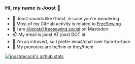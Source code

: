 ### Hi, my name is Joost 👋

- 👻 Joost sounds like Ghost, in case you're wondering
- 🧵 Most of my GitHub activity is related to [FreeSewing](https://freesewing.org/)
- 🐘 I am [@joost@freesewing.social](https://freesewing.social/@joost) on Mastodon
- 📫 My email is joost AT joost DOT at
- 🙊 I'm an introvert, so I prefer email/chat over face-to-face
- 🦈 My pronouns are he/him or they/them

[![joostdecock's github stats](https://github-readme-stats.vercel.app/api?username=joostdecock)](https://github.com/anuraghazra/github-readme-stats)
